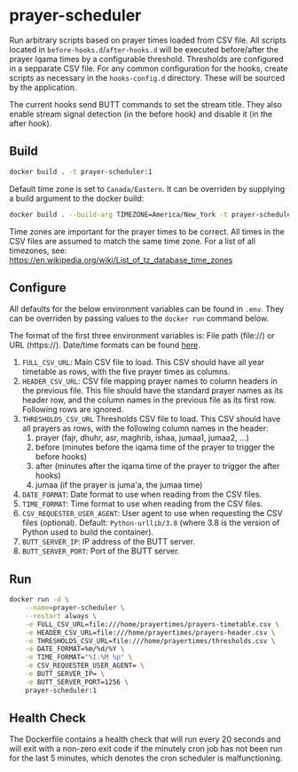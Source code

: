 # prayer-scheduler

Run arbitrary scripts based on prayer times loaded from CSV file.
All scripts located in `before-hooks.d`/`after-hooks.d` will be executed
before/after the prayer Iqama times by a configurable threshold.
Thresholds are configured in a sepparate CSV file.
For any common configuration for the hooks, create scripts as necessary
in the `hooks-config.d` directory. These will be sourced by the application.

The current hooks send BUTT commands to set the stream title.
They also enable stream signal detection (in the before hook) and disable it (in the after hook).

## Build

```bash
docker build . -t prayer-scheduler:1
```

Default time zone is set to `Canada/Eastern`. It can be overriden by supplying
a build argument to the docker build:

```bash
docker build . --build-arg TIMEZONE=America/New_York -t prayer-scheduler:1
```

Time zones are important for the prayer times to be correct.
All times in the CSV files are assumed to match the same time zone.
For a list of all timezones, see: https://en.wikipedia.org/wiki/List_of_tz_database_time_zones

## Configure

All defaults for the below environment variables can be found in `.env`.
They can be overriden by passing values to the `docker run` command below.

The format of the first three environment variables is: File path (file://) or URL (https://).
Date/time formats can be found [here](https://docs.python.org/3/library/datetime.html#strftime-and-strptime-behavior).

1. `FULL_CSV_URL`: Main CSV file to load.
This CSV should have all year timetable as rows, with the five prayer times as columns.
1. `HEADER_CSV_URL`: CSV file mapping prayer names to column headers in the previous file.
This file should have the standard prayer names as its header row, and the column names in
the previous file as its first row. Following rows are ignored.
1. `THRESHOLDS_CSV_URL` Thresholds CSV file to load. This CSV should have all prayers as rows,
with the following column names in the header:
    1. prayer (fajr, dhuhr, asr, maghrib, ishaa, jumaa1, jumaa2, ...)
    1. before (minutes before the iqama time of the prayer to trigger the before hooks)
    1. after (minutes after the iqama time of the prayer to trigger the after hooks)
    1. jumaa (if the prayer is juma'a, the jumaa time)
1. `DATE_FORMAT`: Date format to use when reading from the CSV files.
1. `TIME_FORMAT`: Time format to use when reading from the CSV files.
1. `CSV_REQUESTER_USER_AGENT`: User agent to use when requesting the CSV files (optional).
Default: `Python-urllib/3.8` (where 3.8 is the version of Python used to build the container).
1. `BUTT_SERVER_IP`: IP address of the BUTT server.
1. `BUTT_SERVER_PORT`: Port of the BUTT server.

## Run

```bash
docker run -d \
    --name=prayer-scheduler \
    --restart always \
    -e FULL_CSV_URL=file:///home/prayertimes/prayers-timetable.csv \
    -e HEADER_CSV_URL=file:///home/prayertimes/prayers-header.csv \
    -e THRESHOLDS_CSV_URL=file:///home/prayertimes/thresholds.csv \
    -e DATE_FORMAT=%m/%d/%Y \
    -e TIME_FORMAT="%I:%M %p" \
    -e CSV_REQUESTER_USER_AGENT= \
    -e BUTT_SERVER_IP= \
    -e BUTT_SERVER_PORT=1256 \
    prayer-scheduler:1
```

## Health Check

The Dockerfile contains a health check that will run every 20 seconds and will
exit with a non-zero exit code if the minutely cron job has not been run for
the last 5 minutes, which denotes the cron scheduler is malfunctioning.

